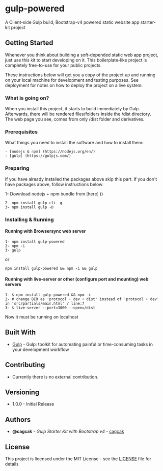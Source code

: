 # gulp-powered

A Client-side Gulp build, Bootstrap-v4 powered static website app starter-kit project

## Getting Started

Whenever you think about building a soft-depended static web app project, just use this kit to start developing on it. This boilerplate-like project is completely free-to-use for your public projects.  

These instructions below will get you a copy of the project up and running on your local machine for development and testing purposes. See deployment for notes on how to deploy the project on a live system.

### What is going on?

When you install this project, it starts to build immediately by Gulp. Afterwards, there will be rendered files/folders inside the /dist directory. The web page you see, comes from only /dist folder and derivatives.

### Prerequisites

What things you need to install the software and how to install them:

```
- [nodejs & npm] (https://nodejs.org/en/)
- [gulp] (https://gulpjs.com/)
```

### Preparing

If you have already installed the packages above skip this part.
If you don't have packages above, follow instructions below:

1- Download nodejs + npm bundle from [here] ()
```
2- npm install gulp-cli -g
3- npm install gulp -D
```

### Installing & Running

#### Running with Browsersync web server
```
1- npm install gulp-powered
2- npm -i
3- gulp
```

or

```
npm install gulp-powered && npm -i && gulp
```
#### Running with live-server or other (configure port and mounting) web servers
```
1- $ npm install gulp-powered && npm -i
2- # change DIR as 'protocol + dev + dist' instead of 'protocol + dev' in 'src/partials/main.html' / line:7
3- $ live-server --port=3000 --open=/dist
```
Now it must be running on localhost

## Built With

* [Gulp](https://gulpjs.com) - Gulp: toolkit for automating painful or time-consuming tasks in your development workflow

## Contributing

* Currently there is no external contribution.

## Versioning
* 1.0.0 - Initial Release

## Authors

* **@cagcak** - *Gulp Starter Kit with Bootstrap v4* - [cagcak](https://github.com/cagcak)


## License

This project is licensed under the MIT License - see the [LICENSE](https://github.com/cagcak/gulp-powered/blob/master/LICENSE) file for details
